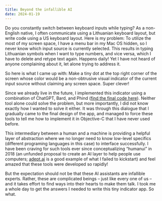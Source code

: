 ```yaml
---
title: Beyond the infallible AI
date: 2024-01-19
---
```


Do you constantly switch between keyboard inputs while typing? As a non-English native, I often communicate using a Lithuanian keyboard layout, but write code using a US keyboard layout. Here is my problem: To utilize the most of my screen space, I have a menu bar in my Mac OS hidden, so I never know which input source is currently selected. This results in typing Lithuanian symbols when I want to type numbers, and vice versa, which I have to delete and retype text again. Happens daily! Yet I have not heard of anyone complaining about it, let alone trying to address it.

So here is what I came up with: Make a tiny dot at the top right corner of the screen whose color would be a non-obtrusive visual indicator of the current input source without claiming any screen space. Super clever!

Since we already live in the future, I implemented this indicator using a combination of ChatGPT, Bard, and Phind ([find the final code here](https://gist.github.com/qbilius/5e6496fd00e6f12a8637e712ec969a11)). Neither tool alone could solve the problem, but more importantly, I did not know exactly how I wanted to solve it either. It was through this dialogue that I gradually came to the final design of the app, and managed to force these tools to tell me how to implement it in Objective-C that I have never used before.

This intermediary between a human and a machine is providing a helpful layer of abstraction where we no longer need to know low-level specifics (different programing languages in this case) to interface successfully. I have been craving for such tools ever since conceptualizing “humanui” in 2018 (an unfunded proposal to create an AI layer to help people use computers; [adept.ai](https://adept.ai) is a good example of what I failed to kickstart) and feel amazed that these tools were developed so rapidly!

But the expectation should not be that these AI assistants are infallible experts. Rather, these are complicated beings – just like every one of us – and it takes effort to find ways into their hearts to make them talk. I took me a whole day to get the answers I needed to write this tiny indicator app. So what.
